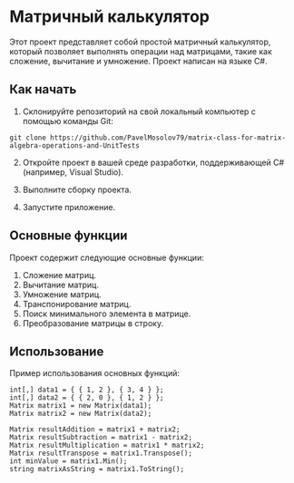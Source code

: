 # Матричный калькулятор

Этот проект представляет собой простой матричный калькулятор, который позволяет выполнять операции над матрицами, такие как сложение, вычитание и умножение. Проект написан на языке C#.

## Как начать

1. Склонируйте репозиторий на свой локальный компьютер с помощью команды Git:

```shell
git clone https://github.com/PavelMosolov79/matrix-class-for-matrix-algebra-operations-and-UnitTests
```

2. Откройте проект в вашей среде разработки, поддерживающей C# (например, Visual Studio).

3. Выполните сборку проекта.

4. Запустите приложение.

## Основные функции
Проект содержит следующие основные функции:

1. Сложение матриц.
2. Вычитание матриц.
3. Умножение матриц.
4. Транспонирование матриц.
5. Поиск минимального элемента в матрице.
6. Преобразование матрицы в строку.

## Использование
Пример использования основных функций:

```shell 
int[,] data1 = { { 1, 2 }, { 3, 4 } };
int[,] data2 = { { 2, 0 }, { 1, 2 } };
Matrix matrix1 = new Matrix(data1);
Matrix matrix2 = new Matrix(data2);

Matrix resultAddition = matrix1 + matrix2;
Matrix resultSubtraction = matrix1 - matrix2;
Matrix resultMultiplication = matrix1 * matrix2;
Matrix resultTranspose = matrix1.Transpose();
int minValue = matrix1.Min();
string matrixAsString = matrix1.ToString();
```